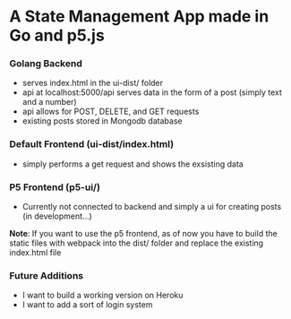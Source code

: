 # A State Management App made in Go and p5.js

### Golang Backend
- serves index.html in the ui-dist/ folder
- api at localhost:5000/api serves data in the form of a post (simply text and a number)
- api allows for POST, DELETE, and GET requests
- existing posts stored in Mongodb database

### Default Frontend (ui-dist/index.html)
- simply performs a get request and shows the exsisting data

### P5 Frontend (p5-ui/)
- Currently not connected to backend and simply a ui for creating posts (in development...)

**Note**: If you want to use the p5 frontend, as of now you have to build the static files with webpack into the dist/ folder and replace the existing index.html file

### Future Additions
- I want to build a working version on Heroku
- I want to add a sort of login system